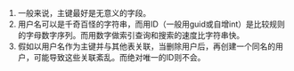 1. 一般来说，主键最好是无意义的字段。
2. 用户名可以是千奇百怪的字符串，而用ID（一般用guid或自增int）是比较规则的字母数字序列。而用数字做索引查询和搜索的速度比字符串快。
3. 假如以用户名作为主键并与其他表关联，当删除用户后，再创建一个同名的用户，可能导致这些关联紊乱。而绝对唯一的ID则不会。
<!--stackedit_data:
eyJoaXN0b3J5IjpbMTk5Mjc4ODgyLDE5NDI2MzgzODFdfQ==
-->